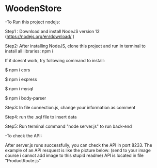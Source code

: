 # WoodenStore

-To Run this project nodejs:


Step1 : Download and install NodeJS version 12 (https://nodejs.org/en/download/ )

Step2: After installing NodeJS, clone this project and run in terminal to install all libraries: npm i

If it doesnt work, try following command to install:

$ npm i cors

$ npm i express

$ npm i mysql

$ npm i body-parser

Step3: In file connection.js, change your information as comment

Step4: run the .sql file to insert data

Step5: Run terminal command "node server.js" to run back-end

-To check the API:

After server.js runs successfully, you can check the API in port 8233. 
The example of an API resquest is like the picture below: (send to your image course i cannot add image to this stupid readme)
API is located in file "ProductRoute.js"



